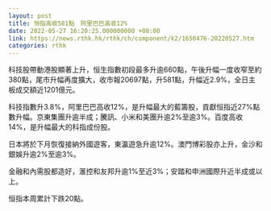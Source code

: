 ```yaml
---
layout: post
title: 恒指高收581點　阿里巴巴高收12%
date: 2022-05-27 16:20:25.000000000 +08:00
link: https://news.rthk.hk/rthk/ch/component/k2/1650476-20220527.htm
categories: rthk
---
```


科技股帶動港股顯著上升，恒生指數初段最多升逾660點，午後升幅一度收窄至約380點，尾市升幅再度擴大，收市報20697點，升581點，升幅近2.9%，全日主板成交額近1201億元。

科技指數升3.8%，阿里巴巴高收12%，是升幅最大的藍籌股，貢獻恒指近27%點數升幅。京東集團升逾半成；騰訊、小米和美團升逾2%至逾3%。百度高收14%，是升幅最大的科指成份股。

日本將於下月恢復接納外國遊客，東瀛遊急升逾12%。澳門博彩股亦上升，金沙和銀娛升逾2%至逾3%。

金融和內需股都造好，滙控和友邦升逾1%至近3%；安踏和申洲國際升近半成或以上。

恒指本周累計下跌20點。
